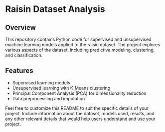 # Raisin Dataset Analysis

## Overview
This repository contains Python code for supervised and unsupervised machine learning models applied to the raisin dataset. The project explores various aspects of the dataset, including predictive modeling, clustering, and classification.

## Features
- Supervised learning models
- Unsupervised learning with K-Means clustering
- Principal Component Analysis (PCA) for dimensionality reduction
- Data preprocessing and imputation


Feel free to customize this README to suit the specific details of your project. Include information about the dataset, models used, results, and any other relevant details that would help users understand and use your project.
